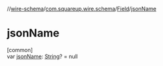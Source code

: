 //[wire-schema](../../../index.md)/[com.squareup.wire.schema](../index.md)/[Field](index.md)/[jsonName](json-name.md)

# jsonName

[common]\
var [jsonName](json-name.md): [String](https://kotlinlang.org/api/latest/jvm/stdlib/kotlin/-string/index.html)? = null
